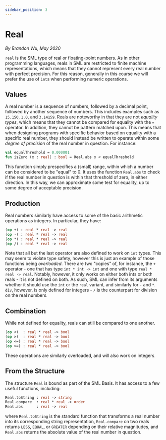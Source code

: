 ```yaml
---
sidebar_position: 3
---
```


# Real

_By Brandon Wu, May 2020_

`real` is the SML type of real or floating-point numbers. As in other programming languages, reals in SML are restricted to finite machine representations, which means that they cannot represent every real number with perfect precision. For this reason, generally in this course we will prefer the use of `int`s when performing numeric operations.

## Values

A real number is a sequence of numbers, followed by a decimal point, followed by another sequence of numbers. This includes examples such as `15.150`, `1.0`, and `3.14159`. Reals are noteworthy in that they are not _equality types_, which means that they cannot be compared for equality with the `=` operator. In addition, they cannot be pattern matched upon. This means that when designing programs with specific behavior based on equality with a specific real number, they should instead be written to operate within some _degree of precision_ of the real number in question. For instance:

```sml
val equalThreshold = 0.000001
fun isZero (x : real) : bool = Real.abs x < equalThreshold
```

This function simply prespecifies a (small) range, within which a number can be considered to be "equal" to 0. It uses the function `Real.abs` to check if the real number in question is within that threshold of zero, in either direction. In this way, we can approximate some test for equality, up to some degree of acceptable precision.

## Production

Real numbers similarly have access to some of the basic arithmetic operations as integers. In particular, they have:

```sml
(op +) : real * real -> real
(op -) : real * real -> real
(op *) : real * real -> real
(op /) : real * real -> real
```

Note that all but the last operator are also defined to work on `int` types. This may seem to violate type safety, however this is just an example of those functions being _overloaded_. There are two "copies" of, for instance, the `+` operator - one that has type `int * int -> int` and one with type `real * real -> real`. Notably, however, it only works on either both ints or both reals - it is not defined on both. As such, SML can infer from its arguments whether it should use the `int` or the `real` variant, and similarly for `-` and `*`. `div`, however, is only defined for integers - `/` is the counterpart for division on the real numbers.

## Combination

While not defined for equality, reals can still be compared to one another.

```sml
(op <)  : real * real -> bool
(op >)  : real * real -> bool
(op <=) : real * real -> bool
(op >=) : real * real -> bool
```

These operations are similarly overloaded, and will also work on integers.

## From the Structure

The structure `Real` is bound as part of the SML Basis. It has access to a few useful functions, including:

```sml
Real.toString : real -> string
Real.compare  : real * real -> order
Real.abs      : real -> real
```

where `Real.toString` is the standard function that transforms a real number into its corresponding string representation, `Real.compare` on two reals returns `LESS`, `EQUAL`, or `GREATER` depending on their relative magnitudes, and `Real.abs` returns the absolute value of the real number in question.
